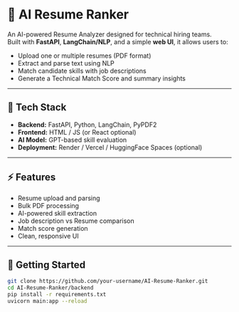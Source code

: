 # 🚀 AI Resume Ranker

An AI-powered Resume Analyzer designed for technical hiring teams.  
Built with **FastAPI**, **LangChain/NLP**, and a simple **web UI**, it allows users to:

- Upload one or multiple resumes (PDF format)
- Extract and parse text using NLP
- Match candidate skills with job descriptions
- Generate a Technical Match Score and summary insights

---

## 🧩 Tech Stack
- **Backend:** FastAPI, Python, LangChain, PyPDF2
- **Frontend:** HTML / JS (or React optional)
- **AI Model:** GPT-based skill evaluation
- **Deployment:** Render / Vercel / HuggingFace Spaces (optional)

---

## ⚡ Features
- Resume upload and parsing
- Bulk PDF processing
- AI-powered skill extraction
- Job description vs Resume comparison
- Match score generation
- Clean, responsive UI

---

## 🧪 Getting Started
```bash
git clone https://github.com/your-username/AI-Resume-Ranker.git
cd AI-Resume-Ranker/backend
pip install -r requirements.txt
uvicorn main:app --reload
